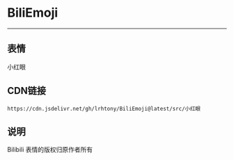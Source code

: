
# BiliEmoji
---
## 表情
小红眼
## CDN链接
```
https://cdn.jsdelivr.net/gh/lrhtony/BiliEmoji@latest/src/小红眼
```
## 说明
Bilibili 表情的版权归原作者所有

